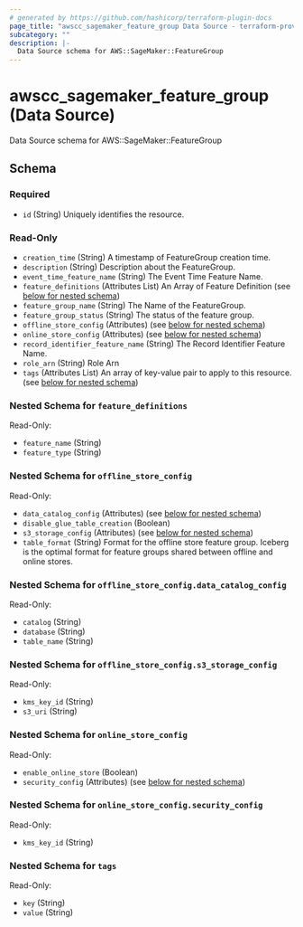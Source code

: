 ```yaml
---
# generated by https://github.com/hashicorp/terraform-plugin-docs
page_title: "awscc_sagemaker_feature_group Data Source - terraform-provider-awscc"
subcategory: ""
description: |-
  Data Source schema for AWS::SageMaker::FeatureGroup
---
```


# awscc_sagemaker_feature_group (Data Source)

Data Source schema for AWS::SageMaker::FeatureGroup



<!-- schema generated by tfplugindocs -->
## Schema

### Required

- `id` (String) Uniquely identifies the resource.

### Read-Only

- `creation_time` (String) A timestamp of FeatureGroup creation time.
- `description` (String) Description about the FeatureGroup.
- `event_time_feature_name` (String) The Event Time Feature Name.
- `feature_definitions` (Attributes List) An Array of Feature Definition (see [below for nested schema](#nestedatt--feature_definitions))
- `feature_group_name` (String) The Name of the FeatureGroup.
- `feature_group_status` (String) The status of the feature group.
- `offline_store_config` (Attributes) (see [below for nested schema](#nestedatt--offline_store_config))
- `online_store_config` (Attributes) (see [below for nested schema](#nestedatt--online_store_config))
- `record_identifier_feature_name` (String) The Record Identifier Feature Name.
- `role_arn` (String) Role Arn
- `tags` (Attributes List) An array of key-value pair to apply to this resource. (see [below for nested schema](#nestedatt--tags))

<a id="nestedatt--feature_definitions"></a>
### Nested Schema for `feature_definitions`

Read-Only:

- `feature_name` (String)
- `feature_type` (String)


<a id="nestedatt--offline_store_config"></a>
### Nested Schema for `offline_store_config`

Read-Only:

- `data_catalog_config` (Attributes) (see [below for nested schema](#nestedatt--offline_store_config--data_catalog_config))
- `disable_glue_table_creation` (Boolean)
- `s3_storage_config` (Attributes) (see [below for nested schema](#nestedatt--offline_store_config--s3_storage_config))
- `table_format` (String) Format for the offline store feature group. Iceberg is the optimal format for feature groups shared between offline and online stores.

<a id="nestedatt--offline_store_config--data_catalog_config"></a>
### Nested Schema for `offline_store_config.data_catalog_config`

Read-Only:

- `catalog` (String)
- `database` (String)
- `table_name` (String)


<a id="nestedatt--offline_store_config--s3_storage_config"></a>
### Nested Schema for `offline_store_config.s3_storage_config`

Read-Only:

- `kms_key_id` (String)
- `s3_uri` (String)



<a id="nestedatt--online_store_config"></a>
### Nested Schema for `online_store_config`

Read-Only:

- `enable_online_store` (Boolean)
- `security_config` (Attributes) (see [below for nested schema](#nestedatt--online_store_config--security_config))

<a id="nestedatt--online_store_config--security_config"></a>
### Nested Schema for `online_store_config.security_config`

Read-Only:

- `kms_key_id` (String)



<a id="nestedatt--tags"></a>
### Nested Schema for `tags`

Read-Only:

- `key` (String)
- `value` (String)
